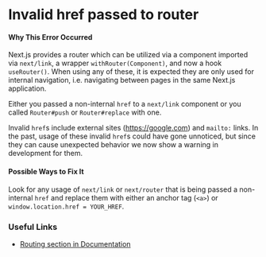 Invalid href passed to router
=============================

#### Why This Error Occurred

Next.js provides a router which can be utilized via a component imported via `next/link`, a wrapper `withRouter(Component)`, and now a hook `useRouter()`. When using any of these, it is expected they are only used for internal navigation, i.e. navigating between pages in the same Next.js application.

Either you passed a non-internal `href` to a `next/link` component or you called `Router#push` or `Router#replace` with one.

Invalid `href`s include external sites (https://google.com) and `mailto:` links. In the past, usage of these invalid `href`s could have gone unnoticed, but since they can cause unexpected behavior we now show a warning in development for them.

#### Possible Ways to Fix It

Look for any usage of `next/link` or `next/router` that is being passed a non-internal `href` and replace them with either an anchor tag (`<a>`) or `window.location.href = YOUR_HREF`.

### Useful Links

-   [Routing section in Documentation](https://nextjs.org/docs/routing/introduction)
